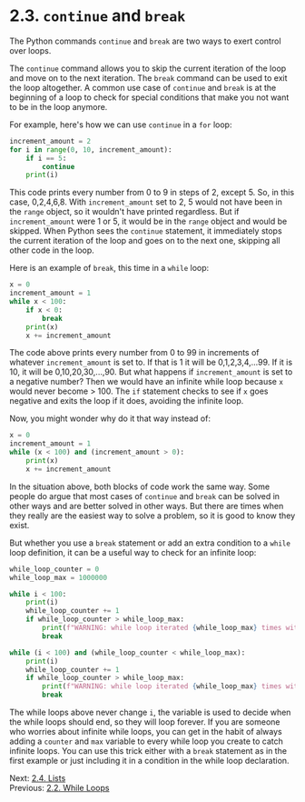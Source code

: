 # 2.3. `continue` and `break`

The Python commands `continue` and `break` are two ways to exert control over loops.

The `continue` command allows you to skip the current iteration of the loop and move on to the next iteration. The
`break` command can be used to exit the loop altogether. A common use case of `continue` and `break` is at the beginning
of a loop to check for special conditions that make you not want to be in the loop anymore.

For example, here's how we can use `continue` in a `for` loop:

```python
increment_amount = 2
for i in range(0, 10, increment_amount):
    if i == 5:
        continue
    print(i)
```

This code prints every number from 0 to 9 in steps of 2, except 5. So, in this case, 0,2,4,6,8. With `increment_amount`
set to 2, 5 would not have been in the `range` object, so it wouldn't have printed regardless. But if `increment_amount`
were 1 or 5, it would be in the `range` object and would be skipped. When Python sees the `continue` statement, it
immediately stops the current iteration of the loop and goes on to the next one, skipping all other code in the loop.

Here is an example of `break`, this time in a `while` loop:

```python
x = 0
increment_amount = 1
while x < 100:
    if x < 0:
        break
    print(x)
    x += increment_amount
```

The code above prints every number from 0 to 99 in increments of whatever `increment_amount` is set to. If that is 1 it
will be 0,1,2,3,4,...99. If it is 10, it will be 0,10,20,30,...,90. But what happens if `increment_amount` is set to a
negative number? Then we would have an infinite while loop because `x` would never become > 100. The `if` statement
checks to see if `x` goes negative and exits the loop if it does, avoiding the infinite loop.

Now, you might wonder why do it that way instead of:

```python
x = 0
increment_amount = 1
while (x < 100) and (increment_amount > 0):
    print(x)
    x += increment_amount
```

In the situation above, both blocks of code work the same way. Some people do argue that most cases of `continue` and
`break` can be solved in other ways and are better solved in other ways. But there are times when they really are the
easiest way to solve a problem, so it is good to know they exist.

But whether you use a `break` statement or add an extra condition to a `while` loop definition, it can be a useful way
to check for an infinite loop:

```python
while_loop_counter = 0
while_loop_max = 1000000

while i < 100:
    print(i)
    while_loop_counter += 1
    if while_loop_counter > while_loop_max:
        print(f"WARNING: while loop iterated {while_loop_max} times without ending")
        break

while (i < 100) and (while_loop_counter < while_loop_max):
    print(i)
    while_loop_counter += 1
    if while_loop_counter > while_loop_max:
        print(f"WARNING: while loop iterated {while_loop_max} times without ending")
        break
```

The while loops above never change `i`, the variable is used to decide when the while loops should end, so they will
loop forever. If you are someone who worries about infinite while loops, you can get in the habit of always adding a
`counter` and `max` variable to every while loop you create to catch infinite loops. You can use this trick either with
a `break` statement as in the first example or just including it in a condition in the while loop declaration.

Next: [2.4. Lists](2.4.%20Lists.md)<br>
Previous: [2.2. While Loops](2.2.%20While%20Loops.md)
